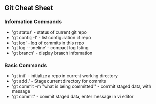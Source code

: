 ## Git Cheat Sheet

### Information Commands
* 'git status' - status of current git repo
* 'git config -l' - list configuration of repo
* 'git log' - log of commits in this repo
* 'git log --oneline' - compact log listing
* 'git branch' - display branch information

### Basic Commands
* 'git init' - initialize a repo in current working directory
* 'git add .' - Stage current directory for commits
* 'git commit -m "what is being committed"' - commit staged data, with message
* 'git commit' - commit staged data, enter message in vi editor
